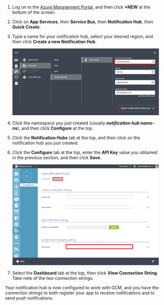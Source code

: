 

1. Log on to the [Azure Management Portal](https://manage.windowsazure.cn/), and then click **+NEW** at the bottom of the screen.

2. Click on **App Services**, then **Service Bus**, then **Notification Hub**, then **Quick Create**.

3. Type a name for your notification hub, select your desired region, and then click **Create a new Notification Hub**.

   	![Set notification hub properties](./media/notification-hubs-android-configure-push/notification-hub-create-from-portal2.png)

4. Click the namespace you just created (usually ***notification hub name*-ns**), and then click **Configure** at the top.

5. Click the **Notification Hubs** tab  at the top, and then click on the notification hub you just created.

6. Click the **Configure** tab at the top, enter the **API Key** value you obtained in the previous section, and then click **Save**.

   	![Set the GCM API key in the Configure tab](./media/notification-hubs-android-configure-push/notification-hub-configure-android.png)

7. Select the **Dashboard** tab at the top, then click **View Connection String**. Take note of the two connection strings.

Your notification hub is now configured to work with GCM, and you have the connection strings to both register your app to receive notifications and to send push notifications.
